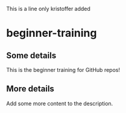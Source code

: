 This is a line only kristoffer added

# beginner-training
## Some details
This is the beginner training for GitHub repos!

## More details
Add some more content to the description.
